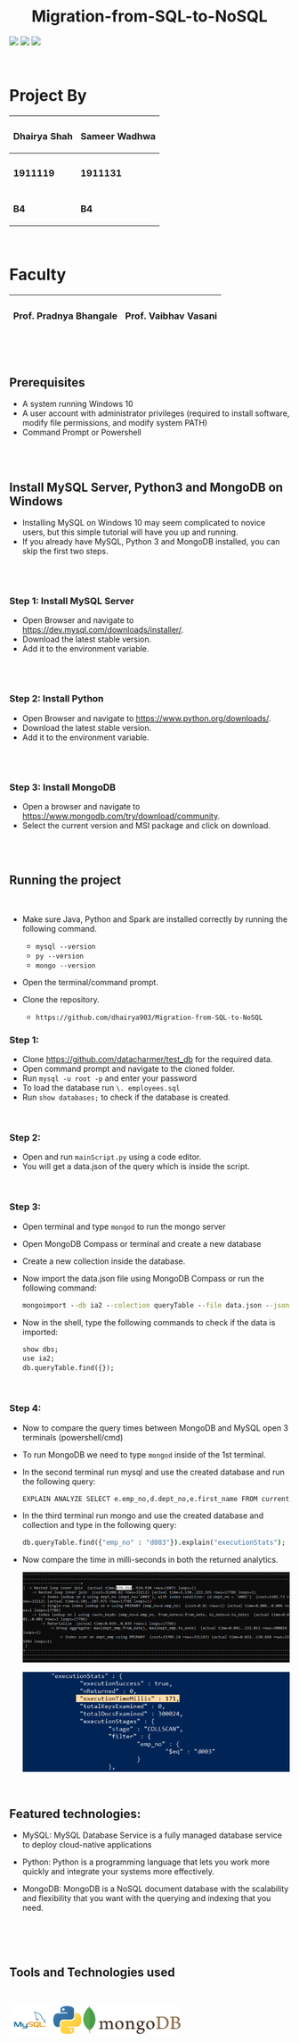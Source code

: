 <h1 align="center">Migration-from-SQL-to-NoSQL</h1>

<img src="https://img.shields.io/badge/Made%20with-MySQL-1f425f.svg"/>    <img src="https://img.shields.io/badge/Made%20with-Python-1f425f.svg"/>    <img src="https://img.shields.io/badge/Made%20with-MongoDB-1f425f.svg"/> 

</br>

<h1>Project By</h1>

| <h3>Dhairya Shah</h3> | <h3>Sameer Wadhwa</h3> |
| -------------------- | ---------------------- |
| <h3>1911119 </h3>    | <h3>1911131</h3>       |
| <h3>B4</h3>          | <h3>B4</h3>            |

</br>

<h1>Faculty</h1>

| <h3>Prof. Pradnya Bhangale</h3> | <h3>Prof. Vaibhav Vasani</h3> |
| ------------------------------- | ----------------------------- |


</br>
</br>

## Prerequisites

  -   A system running Windows 10
  -   A user account with administrator privileges (required to install software, modify file permissions, and modify system PATH)
  -   Command Prompt or Powershell

</br>
</br>

## Install MySQL Server, Python3 and MongoDB on Windows

-   Installing MySQL on Windows 10 may seem complicated to novice users, but this simple tutorial will have you up and running.
-   If you already have MySQL, Python 3 and MongoDB installed, you can skip the first two steps.

</br>
</br>

### Step 1: Install MySQL Server

-   Open Browser and navigate to https://dev.mysql.com/downloads/installer/.
-   Download the latest stable version.
-   Add it to the environment variable.

</br>
</br>

### Step 2: Install Python

-   Open Browser and navigate to https://www.python.org/downloads/.
-   Download the latest stable version.
-   Add it to the environment variable.

</br> 
</br>

### Step 3: Install MongoDB

-   Open a browser and navigate to https://www.mongodb.com/try/download/community.
-   Select the current version and MSI package and click on download.

</br>
</br>

## Running the project

</br>

-   Make sure Java, Python and Spark are installed correctly by running the following command.

    -   `mysql --version`
    -   `py --version`
    -   `mongo --version`

-   Open the terminal/command prompt.
-   Clone the repository.
    </br>
    -   `https://github.com/dhairya903/Migration-from-SQL-to-NoSQL`

### Step 1:

-   Clone https://github.com/datacharmer/test_db for the required data.
-   Open command prompt and navigate to the cloned folder.
-   Run `mysql -u root -p` and enter your password
-   To load the database run `\. employees.sql`
-   Run `show databases;` to check if the database is created.

</br>

### Step 2:

-   Open and run `mainScript.py` using a code editor.
-   You will get a data.json of the query which is inside the script.

</br>

### Step 3:

-   Open terminal and type `mongod` to run the mongo server
-   Open MongoDB Compass or terminal and create a new database
-   Create a new collection inside the database.
-   Now import the data.json file using MongoDB Compass or run the following command:

    ```cmd
    mongoimport --db ia2 --colection queryTable --file data.json --jsonArray
    ```
    
-   Now in the shell, type the following commands to check if the data is imported:

    ```cmd
    show dbs;
    use ia2;
    db.queryTable.find({});
    ```
    
</br>

### Step 4:
-   Now to compare the query times between MongoDB and MySQL open 3 terminals (powershell/cmd)
-   To run MongoDB we need to type `mongod` inside of the 1st terminal.
-   In the second terminal run mysql and use the created database and run the following query:

    ```cmd
    EXPLAIN ANALYZE SELECT e.emp_no,d.dept_no,e.first_name FROM current_dept_emp AS d JOIN employees AS e ON e.emp_no=d.emp_no WHERE d.dept_no='d003';
    ```
    
-   In the third terminal run mongo and use the created database and collection and type in the following query:

    ```cmd
    db.queryTable.find({"emp_no" : "d003"}).explain("executionStats");
    ```

-   Now compare the time in milli-seconds in both the returned analytics.

    <img src="Images\mysql.PNG">
    </br>
    <p align="center">
    <img src="Images\mongoDB.PNG">
    </p>

</br>


## Featured technologies:

-   MySQL: MySQL Database Service is a fully managed database service to deploy cloud-native applications

-   Python: Python is a programming language that lets you work more quickly and integrate your systems more effectively.

-   MongoDB: MongoDB is a NoSQL document database with the scalability and flexibility that you want with the querying and indexing that you need.

</br>
</br>
</br>

## Tools and Technologies used

</br>


<img height="50" src="Images\mysql-logo.svg">   <img height="50" src="Images\python-logo.png">    <img height="50" src="Images\mongodb-logo.svg">



